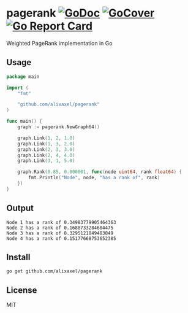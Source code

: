 # pagerank [![GoDoc](https://godoc.org/github.com/alixaxel/pagerank?status.svg)](https://godoc.org/github.com/alixaxel/pagerank) [![GoCover](http://gocover.io/_badge/github.com/alixaxel/pagerank)](http://gocover.io/github.com/alixaxel/pagerank) [![Go Report Card](https://goreportcard.com/badge/github.com/alixaxel/pagerank)](https://goreportcard.com/report/github.com/alixaxel/pagerank)

Weighted PageRank implementation in Go

## Usage

```go
package main

import (
	"fmt"

	"github.com/alixaxel/pagerank"
)

func main() {
	graph := pagerank.NewGraph64()

	graph.Link(1, 2, 1.0)
	graph.Link(1, 3, 2.0)
	graph.Link(2, 3, 3.0)
	graph.Link(2, 4, 4.0)
	graph.Link(3, 1, 5.0)

	graph.Rank(0.85, 0.000001, func(node uint64, rank float64) {
		fmt.Println("Node", node, "has a rank of", rank)
	})
}
```

## Output

```
Node 1 has a rank of 0.34983779905464363
Node 2 has a rank of 0.1688733284604475
Node 3 has a rank of 0.3295121849483849
Node 4 has a rank of 0.15177668753652385
```

## Install

	go get github.com/alixaxel/pagerank

## License

MIT
